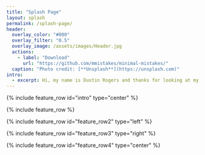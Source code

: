 ```yaml
---
title: "Splash Page"
layout: splash
permalink: /splash-page/
header:
  overlay_color: "#000"
  overlay_filter: "0.5"
  overlay_image: /assets/images/Header.jpg
  actions:
    - label: "Download"
      url: "https://github.com/mmistakes/minimal-mistakes/"
  caption: "Photo credit: [**Unsplash**](https://unsplash.com)"
intro: 
  - excerpt: Hi, my name is Dustin Rogers and thanks for looking at my  data analysis portfolio! I am originally from South Carolina, but currently I am traveling with my girlfriend and dog across the US in our 2005 Sprinter van. As of Octoer 2019, we are based in Portland, Oregon where I am working remotely as a Data Science Consultant. Prior to this trip, I received my Masters in Economics at the University of South Carolina in 2012. In the 7 years since graduation, I have transitioned from working as a research analyst in the Economics department to a career as a data and financial consultant for 2 supplemental health and life insurance companies. Along side my professional work I have also enjoyed teaching myself data science and programming in R and Python as well as completing the first CFA exam. My portfolio represents a number of projects that I have worked on over the past year outside of my day job as I try to learn more about data science and statistics. I have divided the projects into 2 categories based on whether it was from a paid consulting project or a project that I choose to work on independently. Please feel free to contact me at <rogers.dustin@gmail.com> with any comments or inquiries.    Centered with `type="center"`'
---
```

{% include feature_row id="intro" type="center" %}

{% include feature_row %}

{% include feature_row id="feature_row2" type="left" %}

{% include feature_row id="feature_row3" type="right" %}

{% include feature_row id="feature_row4" type="center" %}

